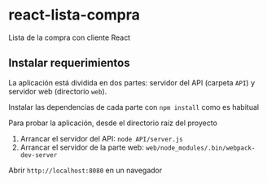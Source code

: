 # react-lista-compra

Lista de la compra con cliente React


## Instalar requerimientos

La aplicación está dividida en dos partes: servidor del API (carpeta `API`) y servidor web (directorio `web`). 

Instalar las dependencias de cada parte con `npm install` como es habitual

Para probar la aplicación, desde el directorio raíz del proyecto

1. Arrancar el servidor del API: `node API/server.js`
2. Arrancar el servidor de la parte web: `web/node_modules/.bin/webpack-dev-server`

Abrir `http://localhost:8080` en un navegador

